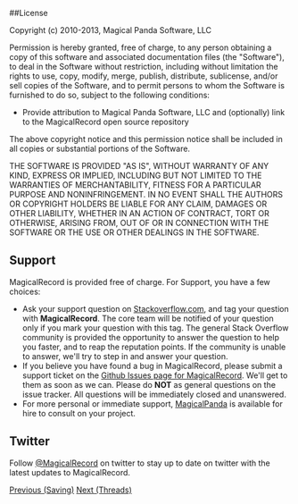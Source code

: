 ##License

 Copyright (c) 2010-2013, Magical Panda Software, LLC

 Permission is hereby granted, free of charge, to any person
 obtaining a copy of this software and associated documentation
 files (the "Software"), to deal in the Software without
 restriction, including without limitation the rights to use,
 copy, modify, merge, publish, distribute, sublicense, and/or sell
 copies of the Software, and to permit persons to whom the
 Software is furnished to do so, subject to the following
 conditions:


- Provide attribution to Magical Panda Software, LLC and (optionally) link to the MagicalRecord open source repository


 The above copyright notice and this permission notice shall be
 included in all copies or substantial portions of the Software.

 THE SOFTWARE IS PROVIDED "AS IS", WITHOUT WARRANTY OF ANY KIND,
 EXPRESS OR IMPLIED, INCLUDING BUT NOT LIMITED TO THE WARRANTIES
 OF MERCHANTABILITY, FITNESS FOR A PARTICULAR PURPOSE AND
 NONINFRINGEMENT. IN NO EVENT SHALL THE AUTHORS OR COPYRIGHT
 HOLDERS BE LIABLE FOR ANY CLAIM, DAMAGES OR OTHER LIABILITY,
 WHETHER IN AN ACTION OF CONTRACT, TORT OR OTHERWISE, ARISING
 FROM, OUT OF OR IN CONNECTION WITH THE SOFTWARE OR THE USE OR
 OTHER DEALINGS IN THE SOFTWARE.


## Support

MagicalRecord is provided free of charge. For Support, you have a few choices:


* Ask your support question on [Stackoverflow.com](http://stackoverflow.com), and tag your question with **MagicalRecord**. The core team will be notified of your question only if you mark your question with this tag. The general Stack Overflow community is provided the opportunity to answer the question to help you faster, and to reap the reputation points. If the community is unable to answer, we'll try to step in and answer your question. 
* If you believe you have found a bug in MagicalRecord, please submit a support ticket on the [Github Issues page for MagicalRecord](http://github.com/magicalpanda/magicalrecord/issues). We'll get to them as soon as we can. Please do **NOT** as general questions on the issue tracker. All questions will be immediately closed and unanswered. 
* For more personal or immediate support, [MagicalPanda](http://magicalpanda.com) is available for hire to consult on your project. 


## Twitter 

Follow [@MagicalRecord](http://twitter.com/magicalrecord) on twitter to stay up to date on twitter with the latest updates to MagicalRecord.

[Previous (Saving)](Saving.md)
[Next (Threads)](Threads.md)
